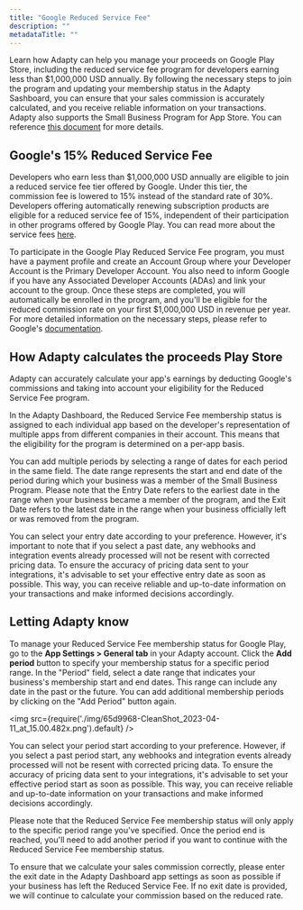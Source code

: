 ```yaml
---
title: "Google Reduced Service Fee"
description: ""
metadataTitle: ""
---
```


Learn how Adapty can help you manage your proceeds on Google Play Store, including the reduced service fee program for developers earning less than $1,000,000 USD annually. By following the necessary steps to join the program and updating your membership status in the Adapty Sashboard, you can ensure that your sales commission is accurately calculated, and you receive reliable information on your transactions.  
Adapty also supports the Small Business Program for App Store. You can reference [this document](https://docs.adapty.io/docs/app-store-small-business-program) for more details.

## Google's 15% Reduced Service Fee

Developers who earn less than $1,000,000 USD annually are eligible to join a reduced service fee tier offered by Google. Under this tier, the commission fee is lowered to 15% instead of the standard rate of 30%. Developers offering automatically renewing subscription products are eligible for a reduced service fee of 15%, independent of their participation in other programs offered by Google Play. You can read more about the service fees [here](https://support.google.com/googleplay/android-developer/answer/112622?hl=en).

To participate in the Google Play Reduced Service Fee program, you must have a payment profile and create an Account Group where your Developer Account is the Primary Developer Account. You also need to inform Google if you have any Associated Developer Accounts (ADAs) and link your account to the group. Once these steps are completed, you will automatically be enrolled in the program, and you'll be eligible for the reduced commission rate on your first $1,000,000 USD in revenue per year. For more detailed information on the necessary steps, please refer to Google's [documentation](https://support.google.com/googleplay/android-developer/answer/10632485).

## How Adapty calculates the proceeds Play Store

Adapty can accurately calculate your app's earnings by deducting Google's commissions and taking into account your eligibility for the Reduced Service Fee program.

In the Adapty Dashboard, the Reduced Service Fee membership status is assigned to each individual app based on the developer's representation of multiple apps from different companies in their account. This means that the eligibility for the program is determined on a per-app basis.

You can add multiple periods by selecting a range of dates for each period in the same field. The date range represents the start and end date of the period during which your business was a member of the Small Business Program. Please note that the Entry Date refers to the earliest date in the range when your business became a member of the program, and the Exit Date refers to the latest date in the range when your business officially left or was removed from the program.

You can select your entry date according to your preference. However, it's important to note that if you select a past date, any webhooks and integration events already processed will not be resent with corrected pricing data. To ensure the accuracy of pricing data sent to your integrations, it's advisable to set your effective entry date as soon as possible. This way, you can receive reliable and up-to-date information on your transactions and make informed decisions accordingly.

## Letting Adapty know

To manage your Reduced Service Fee membership status for Google Play, go to the **App Settings > General tab** in your Adapty account. Click the **Add period** button to specify your membership status for a specific period range. In the "Period" field, select a date range that indicates your business's membership start and end dates. This range can include any date in the past or the future. You can add additional membership periods by clicking on the "Add Period" button again.


<img
  src={require('./img/65d9968-CleanShot_2023-04-11_at_15.00.482x.png').default}
/>





You can select your period start according to your preference. However, if you select a past period start, any webhooks and integration events already processed will not be resent with corrected pricing data. To ensure the accuracy of pricing data sent to your integrations, it's advisable to set your effective period start as soon as possible. This way, you can receive reliable and up-to-date information on your transactions and make informed decisions accordingly.

Please note that the Reduced Service Fee membership status will only apply to the specific period range you've specified. Once the period end is reached, you'll need to add another period if you want to continue with the  Reduced Service Fee membership status.

To ensure that we calculate your sales commission correctly, please enter the exit date in the Adapty Dashboard app settings as soon as possible if your business has left the Reduced Service Fee. If no exit date is provided, we will continue to calculate your commission based on the reduced rate.